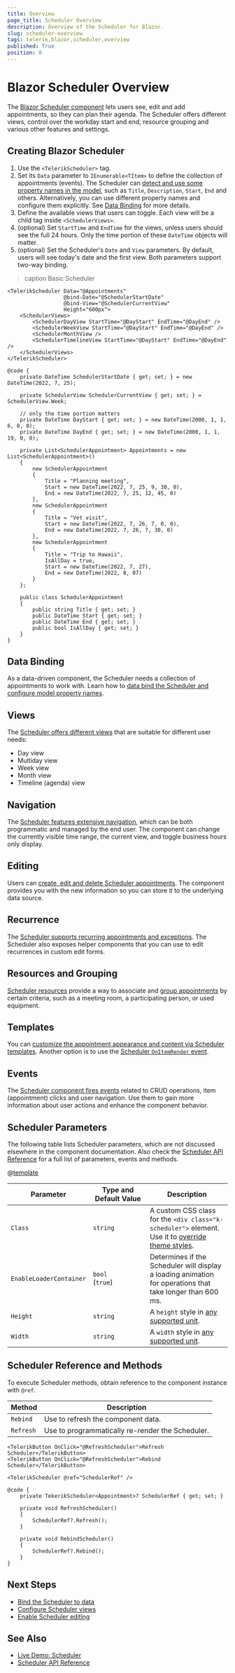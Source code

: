 ```yaml
---
title: Overview
page_title: Scheduler Overview
description: Overview of the Scheduler for Blazor.
slug: scheduler-overview
tags: telerik,blazor,scheduler,overview
published: True
position: 0
---
```


# Blazor Scheduler Overview

The <a href="https://www.telerik.com/blazor-ui/scheduler" target="_blank">Blazor Scheduler component</a> lets users see, edit and add appointments, so they can plan their agenda. The Scheduler offers different views, control over the workday start and end, resource grouping and various other features and settings.


## Creating Blazor Scheduler

1. Use the `<TelerikScheduler>` tag.
1. Set its `Data` parameter to `IEnumerable<TItem>` to define the collection of appointments (events). The Scheduler can [detect and use some property names in the model](slug:scheduler-appointments-databinding#appointment-features), such as `Title`, `Description`, `Start`, `End` and others. Alternatively, you can use different property names and configure them explicitly. See [Data Binding](slug:scheduler-appointments-databinding) for more details.
1. Define the available views that users can toggle. Each view will be a child tag inside `<SchedulerViews>`.
1. (optional) Set `StartTime` and `EndTime` for the views, unless users should see the full 24 hours. Only the time portion of these `DateTime` objects will matter.
1. (optional) Set the Scheduler's `Date` and `View` parameters. By default, users will see today's date and the first view. Both parameters support two-way binding.

>caption Basic Scheduler

````RAZOR
<TelerikScheduler Data="@Appointments"
                  @bind-Date="@SchedulerStartDate"
                  @bind-View="@SchedulerCurrentView"
                  Height="600px">
    <SchedulerViews>
        <SchedulerDayView StartTime="@DayStart" EndTime="@DayEnd" />
        <SchedulerWeekView StartTime="@DayStart" EndTime="@DayEnd" />
        <SchedulerMonthView />
        <SchedulerTimelineView StartTime="@DayStart" EndTime="@DayEnd" />
    </SchedulerViews>
</TelerikScheduler>

@code {
    private DateTime SchedulerStartDate { get; set; } = new DateTime(2022, 7, 25);

    private SchedulerView SchedulerCurrentView { get; set; } = SchedulerView.Week;

    // only the time portion matters
    private DateTime DayStart { get; set; } = new DateTime(2000, 1, 1, 6, 0, 0);
    private DateTime DayEnd { get; set; } = new DateTime(2000, 1, 1, 19, 0, 0);

    private List<SchedulerAppointment> Appointments = new List<SchedulerAppointment>()
    {
        new SchedulerAppointment
        {
            Title = "Planning meeting",
            Start = new DateTime(2022, 7, 25, 9, 30, 0),
            End = new DateTime(2022, 7, 25, 12, 45, 0)
        },
        new SchedulerAppointment
        {
            Title = "Vet visit",
            Start = new DateTime(2022, 7, 26, 7, 0, 0),
            End = new DateTime(2022, 7, 26, 7, 30, 0)
        },
        new SchedulerAppointment
        {
            Title = "Trip to Hawaii",
            IsAllDay = true,
            Start = new DateTime(2022, 7, 27),
            End = new DateTime(2022, 8, 07)
        }
    };

    public class SchedulerAppointment
    {
        public string Title { get; set; }
        public DateTime Start { get; set; }
        public DateTime End { get; set; }
        public bool IsAllDay { get; set; }
    }
}
````


## Data Binding

As a data-driven component, the Scheduler needs a collection of appointments to work with. Learn how to [data bind the Scheduler and configure model property names](slug:scheduler-appointments-databinding).


## Views

The [Scheduler offers different views](slug:scheduler-views-overview) that are suitable for different user needs:

* Day view
* Multiday view
* Week view
* Month view
* Timeline (agenda) view


## Navigation

The [Scheduler features extensive navigation](slug:scheduler-navigation), which can be both programmatic and managed by the end user. The component can change the currently visible time range, the current view, and toggle business hours only display.


## Editing

Users can [create, edit and delete Scheduler appointments](slug:scheduler-appointments-edit). The component provides you with the new information so you can store it to the underlying data source.


## Recurrence

The [Scheduler supports recurring appointments and exceptions](slug:scheduler-recurrence). The Scheduler also exposes helper components that you can use to edit recurrences in custom edit forms.

## Resources and Grouping

[Scheduler resources](slug:scheduler-resources) provide a way to associate and [group appointments](slug:scheduler-resource-grouping) by certain criteria, such as a meeting room, a participating person, or used equipment.


## Templates

You can [customize the appointment appearance and content via Scheduler templates](slug:scheduler-templates-appointment). Another option is to use the [Scheduler `OnItemRender` event](slug:scheduler-events#itemrender).


## Events

The [Scheduler component fires events](slug:scheduler-events) related to CRUD operations, item (appointment) clicks and user navigation. Use them to gain more information about user actions and enhance the component behavior.


## Scheduler Parameters

The following table lists Scheduler parameters, which are not discussed elsewhere in the component documentation. Also check the [Scheduler API Reference](slug:Telerik.Blazor.Components.TelerikScheduler-1) for a full list of parameters, events and methods.

@[template](/_contentTemplates/common/parameters-table-styles.md#table-layout)

| Parameter | Type and Default&nbsp;Value | Description |
| --- | --- | --- |
| `Class` | `string` | A custom CSS class for the `<div class="k-scheduler">` element. Use it to [override theme styles](slug:themes-override). |
| `EnableLoaderContainer` | `bool` <br /> (`true`) | Determines if the Scheduler will display a loading animation for operations that take longer than 600 ms. |
| `Height` | `string` | A `height` style in [any supported unit](slug:common-features/dimensions). |
| `Width` | `string` | A `width` style in [any supported unit](slug:common-features/dimensions). |

## Scheduler Reference and Methods

To execute Scheduler methods, obtain reference to the component instance with `@ref`.

| Method  | Description |
|---------|-------------|
| `Rebind` | Use to refresh the component data. |
| `Refresh` | Use to programmatically re-render the Scheduler. |

<div class="skip-repl"></div>

````RAZOR
<TelerikButton OnClick="@RefreshScheduler">Refresh Scheduler</TelerikButton>
<TelerikButton OnClick="@RefreshScheduler">Rebind Scheduler</TelerikButton>

<TelerikScheduler @ref="SchedulerRef" />

@code {
    private TekerikScheduler<Appointment>? SchedulerRef { get; set; }

    private void RefreshScheduler()
    {
        SchedulerRef?.Refresh();
    }

    private void RebindScheduler()
    {
        SchedulerRef?.Rebind();
    }
}
````

## Next Steps

* [Bind the Scheduler to data](slug:scheduler-appointments-databinding)
* [Configure Scheduler views](slug:scheduler-views-overview)
* [Enable Scheduler editing](slug:scheduler-appointments-edit)


## See Also

* [Live Demo: Scheduler](https://demos.telerik.com/blazor-ui/scheduler/overview)
* [Scheduler API Reference](slug:Telerik.Blazor.Components.TelerikScheduler-1)
